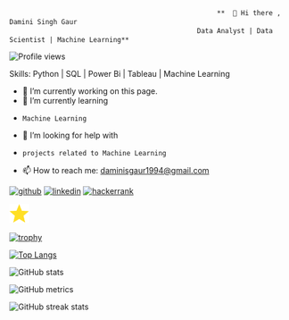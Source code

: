                                                        **  👋 Hi there , Damini Singh Gaur
                                                   Data Analyst | Data Scientist | Machine Learning**

![Profile views](https://gpvc.arturio.dev/94Damini)

Skills: Python | SQL | Power Bi | Tableau | Machine Learning

- 🔭 I’m currently working on this page. 
- 🌱 I’m currently learning 
-     Machine Learning 
- 🤔 I’m looking for help with 
-     projects related to Machine Learning 
- 📫 How to reach me: daminisgaur1994@gmail.com 


[<img src='https://cdn.jsdelivr.net/npm/simple-icons@3.0.1/icons/github.svg' alt='github' height='40'>](https://github.com/94Damini)  [<img src='https://cdn.jsdelivr.net/npm/simple-icons@3.0.1/icons/linkedin.svg' alt='linkedin' height='40'>](https://www.linkedin.com/in/www.linkedin.com/in/damini-singh-gaur-511145243/)  [<img src='https://cdn.jsdelivr.net/npm/simple-icons@3.0.1/icons/hackerrank.svg' alt='hackerrank' height='40'>](daminisgaur1994)  

<a href='https://stars.github.com/'><img src='https://raw.githubusercontent.com/acervenky/animated-github-badges/master/assets/starbadge.gif' width='35' height='35'></a> 

[![trophy](https://github-profile-trophy.vercel.app/?username=94Damini)](https://github.com/ryo-ma/github-profile-trophy)

[![Top Langs](https://github-readme-stats.vercel.app/api/top-langs/?username=94Damini)](https://github.com/anuraghazra/github-readme-stats)

![GitHub stats](https://github-readme-stats.vercel.app/api?username=94Damini&show_icons=true)  

![GitHub metrics](https://metrics.lecoq.io/94Damini)  

![GitHub streak stats](https://github-readme-streak-stats.herokuapp.com/?user=94Damini)  
  
